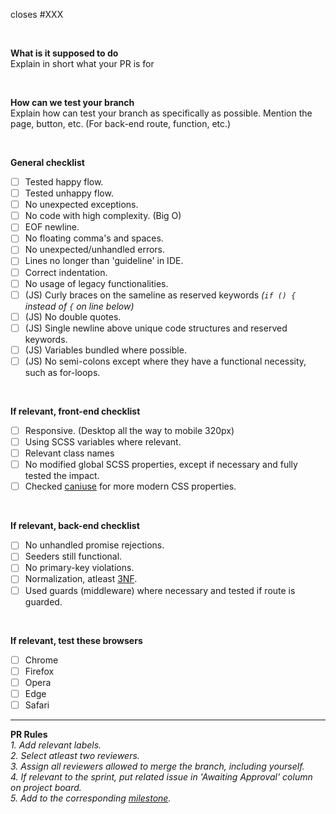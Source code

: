 closes #XXX

<br />

 **What is it supposed to do**  
Explain in short what your PR is for

<br />

 **How can we test your branch**  
Explain how can test your branch as specifically as possible. Mention the page, button, etc. (For back-end route, function, etc.)

<br />

**General checklist**
- [ ] Tested happy flow.
- [ ] Tested unhappy flow.
- [ ] No unexpected exceptions.
- [ ] No code with high complexity. (Big O)
- [ ] EOF newline.
- [ ] No floating comma's and spaces.
- [ ] No unexpected/unhandled errors.
- [ ] Lines no longer than 'guideline' in IDE.
- [ ] Correct indentation.
- [ ] No usage of legacy functionalities.
- [ ] (JS) Curly braces on the sameline as reserved keywords *(`if () {` instead of `{` on line below)*
- [ ] (JS) No double quotes.
- [ ] (JS) Single newline above unique code structures and reserved keywords.
- [ ] (JS) Variables bundled where possible.
- [ ] (JS) No semi-colons except where they have a functional necessity, such as for-loops.

<br />

**If relevant, front-end checklist**
- [ ] Responsive. (Desktop all the way to mobile 320px)
- [ ] Using SCSS variables where relevant.
- [ ] Relevant class names
- [ ] No modified global SCSS properties, except if necessary and fully tested the impact.
- [ ] Checked [caniuse](https://caniuse.com) for more modern CSS properties.

<br />

**If relevant, back-end checklist**
- [ ] No unhandled promise rejections.
- [ ] Seeders still functional.
- [ ] No primary-key violations.
- [ ] Normalization, atleast [3NF](https://en.wikipedia.org/wiki/Database_normalization).
- [ ] Used guards (middleware) where necessary and tested if route is guarded.

<br />

**If relevant, test these browsers**
- [ ] Chrome
- [ ] Firefox
- [ ] Opera
- [ ] Edge
- [ ] Safari

---

**PR Rules**  
*1. Add relevant labels.*  
*2. Select atleast two reviewers.*  
*3. Assign all reviewers allowed to merge the branch, including yourself.*  
*4. If relevant to the sprint, put related issue in 'Awaiting Approval' column on project board.*  
*5. Add to the corresponding [milestone](https://github.com/AjobK/Seaqull/milestones).*
